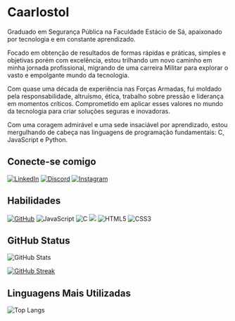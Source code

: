 # Caarlostol

Graduado em Segurança Pública na Faculdade Estácio de Sá, apaixonado por tecnologia e em constante aprendizado.

Focado em obtenção de resultados de formas rápidas e práticas, simples e objetivas porém com excelência, estou trilhando um novo caminho em minha jornada profissional, migrando de uma carreira Militar para explorar o vasto e empolgante mundo da tecnologia. 

Com quase uma década de experiência nas Forças Armadas, fui moldado pela responsabilidade, altruísmo, ética, trabalho sobre pressão e liderança em momentos críticos. Comprometido em aplicar esses valores no mundo da tecnologia para criar soluções seguras e inovadoras.

Com uma coragem admirável e uma sede insaciável por aprendizado, estou mergulhando de cabeça nas linguagens de programação fundamentais: C, JavaScript e Python.

## Conecte-se comigo
[![LinkedIn](https://img.shields.io/badge/LinkedIn-0077B5?style=for-the-badge&logo=linkedin&logoColor=white)](https://www.linkedin.com/in/carlostolhayashida/) [![Discord](https://img.shields.io/badge/Discord-7289DA?style=for-the-badge&logo=discord&logoColor=white)](https://discord.com/channels/@caarlostol/) 
[![Instagram](https://img.shields.io/badge/-Instagram-%23E4405F?style=for-the-badge&logo=instagram&logoColor=white)](https://www.instagram.com/caarlostol/)

## Habilidades
[![GitHub](https://img.shields.io/badge/GitHub-100000?style=for-the-badge&logo=github&logoColor=white)](https://github.com/caarlostol)   ![JavaScript](https://img.shields.io/badge/JavaScript-000?style=for-the-badge&logo=javascript&logoColor=F0DB4F)   ![C](https://img.shields.io/badge/C-00599C?style=for-the-badge&logo=c&logoColor=white)   <img src="https://img.shields.io/badge/Python-14354C?style=for-the-badge&logo=python&logoColor=white" /> ![HTML5](https://img.shields.io/badge/HTML5-000?style=for-the-badge&logo=html5) ![CSS3](https://img.shields.io/badge/CSS3-000?style=for-the-badge&logo=css3&logoColor=blue)



## GitHub Status
![GitHub Stats](https://github-readme-stats.vercel.app/api?username=caarlostol&theme=transparent&bg_color=000&border_color=#4747d1&show_icons=true&icon_color=#4747d1&title_color=fff&text_color=FFF&hide_title=true)

[![GitHub Streak](https://streak-stats.demolab.com/?user=caarlostol&theme=bear&background=000&border=#4747d1&dates=FFF)](https://github.com/1rods)

## Linguagens Mais Utilizadas

![Top Langs](https://github-readme-stats-git-masterrstaa-rickstaa.vercel.app/api/top-langs/?username=caarlostol&bg_color=000&border_color=30A3DC&title_color=E94D5F&text_color=FFF)

